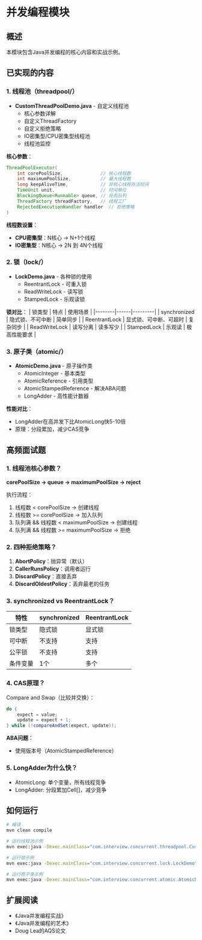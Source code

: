 # 并发编程模块

## 概述

本模块包含Java并发编程的核心内容和实战示例。

## 已实现的内容

### 1. 线程池（threadpool/）

- **CustomThreadPoolDemo.java** - 自定义线程池
  - 核心参数详解
  - 自定义ThreadFactory
  - 自定义拒绝策略
  - IO密集型/CPU密集型线程池
  - 线程池监控

**核心参数**：
```java
ThreadPoolExecutor(
    int corePoolSize,              // 核心线程数
    int maximumPoolSize,           // 最大线程数
    long keepAliveTime,            // 非核心线程存活时间
    TimeUnit unit,                 // 时间单位
    BlockingQueue<Runnable> queue, // 任务队列
    ThreadFactory threadFactory,   // 线程工厂
    RejectedExecutionHandler handler  // 拒绝策略
)
```

**线程数设置**：
- **CPU密集型**：N核心 → N+1个线程
- **IO密集型**：N核心 → 2N 到 4N个线程

### 2. 锁（lock/）

- **LockDemo.java** - 各种锁的使用
  - ReentrantLock - 可重入锁
  - ReadWriteLock - 读写锁
  - StampedLock - 乐观读锁

**锁对比**：
| 锁类型 | 特点 | 使用场景 |
|--------|------|---------|
| synchronized | 隐式锁、不可中断 | 简单同步 |
| ReentrantLock | 显式锁、可中断、可超时 | 复杂同步 |
| ReadWriteLock | 读写分离 | 读多写少 |
| StampedLock | 乐观读 | 极高性能要求 |

### 3. 原子类（atomic/）

- **AtomicDemo.java** - 原子操作类
  - AtomicInteger - 基本类型
  - AtomicReference - 引用类型
  - AtomicStampedReference - 解决ABA问题
  - LongAdder - 高性能计数器

**性能对比**：
- LongAdder在高并发下比AtomicLong快5-10倍
- 原理：分段累加，减少CAS竞争

## 高频面试题

### 1. 线程池核心参数？

**corePoolSize → queue → maximumPoolSize → reject**

执行流程：
1. 线程数 < corePoolSize → 创建线程
2. 线程数 >= corePoolSize → 加入队列
3. 队列满 && 线程数 < maximumPoolSize → 创建线程
4. 队列满 && 线程数 >= maximumPoolSize → 拒绝

### 2. 四种拒绝策略？

1. **AbortPolicy**：抛异常（默认）
2. **CallerRunsPolicy**：调用者运行
3. **DiscardPolicy**：直接丢弃
4. **DiscardOldestPolicy**：丢弃最老的任务

### 3. synchronized vs ReentrantLock？

| 特性 | synchronized | ReentrantLock |
|------|--------------|---------------|
| 锁类型 | 隐式锁 | 显式锁 |
| 可中断 | 不支持 | 支持 |
| 公平锁 | 不支持 | 支持 |
| 条件变量 | 1个 | 多个 |

### 4. CAS原理？

Compare and Swap（比较并交换）：
```java
do {
    expect = value;
    update = expect + 1;
} while (!compareAndSet(expect, update));
```

**ABA问题**：
- 使用版本号（AtomicStampedReference）

### 5. LongAdder为什么快？

- AtomicLong: 单个变量，所有线程竞争
- LongAdder: 分段累加Cell[]，减少竞争

## 如何运行

```bash
# 编译
mvn clean compile

# 运行线程池示例
mvn exec:java -Dexec.mainClass="com.interview.concurrent.threadpool.CustomThreadPoolDemo"

# 运行锁示例
mvn exec:java -Dexec.mainClass="com.interview.concurrent.lock.LockDemo"

# 运行原子类示例
mvn exec:java -Dexec.mainClass="com.interview.concurrent.atomic.AtomicDemo"
```

## 扩展阅读

- 《Java并发编程实战》
- 《Java并发编程的艺术》
- Doug Lea的AQS论文

